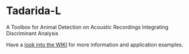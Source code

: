 # Tadarida-L
A Toolbox for Animal Detection on Acoustic Recordings Integrating Discriminant Analysis

Have a [look into the WIKI](https://github.com/YvesBas/Tadarida-L/wiki) for more information and application examples.

